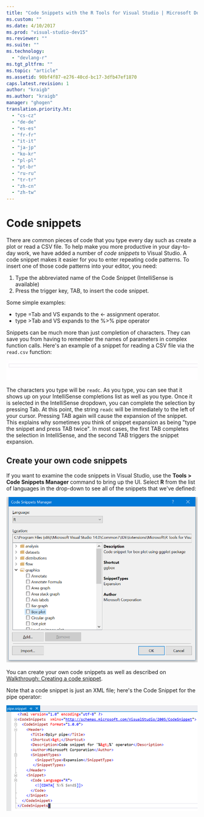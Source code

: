 ```yaml
---
title: "Code Snippets with the R Tools for Visual Studio | Microsoft Docs"
ms.custom: ""
ms.date: 4/10/2017
ms.prod: "visual-studio-dev15"
ms.reviewer: ""
ms.suite: ""
ms.technology:
  - "devlang-r"
ms.tgt_pltfrm: ""
ms.topic: "article"
ms.assetid: 90bf4f87-e276-40cd-bc17-3dfb47ef1870
caps.latest.revision: 1
author: "kraigb"
ms.author: "kraigb"
manager: "ghogen"
translation.priority.ht:
  - "cs-cz"
  - "de-de"
  - "es-es"
  - "fr-fr"
  - "it-it"
  - "ja-jp"
  - "ko-kr"
  - "pl-pl"
  - "pt-br"
  - "ru-ru"
  - "tr-tr"
  - "zh-cn"
  - "zh-tw"
---
```


# Code snippets

There are common pieces of code that you type every day such as create a plot or read a CSV file. To help make you more productive in your day-to-day work, we have added a number of *code snippets* to Visual Studio. A code snippet makes it easier for you to enter repeating code patterns. To insert one of those code patterns into your editor, you need:

1. Type the abbreviated name of the Code Snippet (IntelliSense is available)
1. Press the trigger key, TAB, to insert the code snippet.

Some simple examples:

- type =Tab and VS expands to the <- assignment operator.
- type >Tab and VS expands to the %>% pipe operator

Snippets can be much more than just completion of characters. They can save you from having to remember the names of parameters in complex function calls. Here's an example of a snippet for reading a CSV file via the `read.csv` function:

![](media/code-snippet-expansion.gif)

The characters you type will be `readc`. As you type, you can see that it shows up on your IntelliSense completions list as well as you type. Once it is selected in the IntelliSense dropdown, you can complete the selection by pressing Tab. At this point, the string `readc` will be immediately to the left of your cursor. Pressing TAB again will cause the expansion of the snippet. This explains why sometimes you think of snippet expansion as being "type the snippet and press TAB twice". In most cases, the first TAB completes the selection in IntelliSense, and the second TAB triggers the snippet expansion.

## Create your own code snippets

If you want to examine the code snippets in Visual Studio, use the **Tools > Code Snippets Manager** command to bring up the UI. Select **R** from the list of languages in the drop-down to see all of the snippets that we've defined:

![](media/code-snippets-box-plot.png)

You can create your own code snippets as well as described on [Walkthrough: Creating a code snippet](../ide/walkthrough-creating-a-code-snippet).

Note that a code snippet is just an XML file; here's the Code Snippet for the pipe operator:

![](media/code-snippet-example.png)
